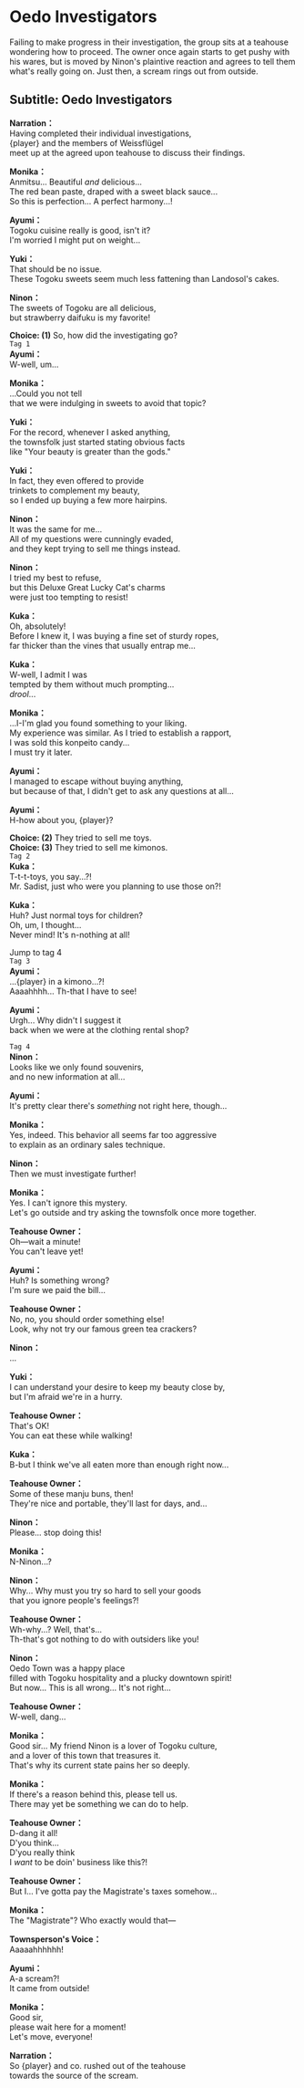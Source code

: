 # Oedo Investigators
Failing to make progress in their investigation, the group sits at a teahouse wondering how to proceed. The owner once again starts to get pushy with his wares, but is moved by Ninon's plaintive reaction and agrees to tell them what's really going on. Just then, a scream rings out from outside.
  
## Subtitle: Oedo Investigators
  
**Narration：**  
Having completed their individual investigations,  
{player} and the members of Weissflügel  
meet up at the agreed upon teahouse to discuss their findings.  
  
**Monika：**  
Anmitsu... Beautiful *and* delicious...  
The red bean paste, draped with a sweet black sauce...  
So this is perfection... A perfect harmony...!  
  
**Ayumi：**  
Togoku cuisine really is good, isn't it?  
I'm worried I might put on weight...  
  
**Yuki：**  
That should be no issue.  
These Togoku sweets seem much less fattening than Landosol's cakes.  
  
**Ninon：**  
The sweets of Togoku are all delicious,  
but strawberry daifuku is my favorite!  
  
**Choice: (1)**  So, how did the investigating go?  
`Tag 1`  
**Ayumi：**  
W-well, um...  
  
**Monika：**  
...Could you not tell  
that we were indulging in sweets to avoid that topic?  
  
**Yuki：**  
For the record, whenever I asked anything,  
the townsfolk just started stating obvious facts  
like \"Your beauty is greater than the gods.\"  
  
**Yuki：**  
In fact, they even offered to provide  
trinkets to complement my beauty,  
so I ended up buying a few more hairpins.  
  
**Ninon：**  
It was the same for me...  
All of my questions were cunningly evaded,  
and they kept trying to sell me things instead.  
  
**Ninon：**  
I tried my best to refuse,  
but this Deluxe Great Lucky Cat's charms  
were just too tempting to resist!  
  
**Kuka：**  
Oh, absolutely!  
Before I knew it, I was buying a fine set of sturdy ropes,  
far thicker than the vines that usually entrap me...  
  
**Kuka：**  
W-well, I admit I was  
tempted by them without much prompting...  
 *drool*...  
  
**Monika：**  
...I-I'm glad you found something to your liking.  
My experience was similar. As I tried to establish a rapport,  
I was sold this konpeito candy...  
 I must try it later.  
  
**Ayumi：**  
I managed to escape without buying anything,  
but because of that, I didn't get to ask any questions at all...  
  
**Ayumi：**  
H-how about you, {player}?  
  
**Choice: (2)**  They tried to sell me toys.  
**Choice: (3)**  They tried to sell me kimonos.  
`Tag 2`  
**Kuka：**  
T-t-t-toys, you say...?!  
Mr. Sadist, just who were you planning to use those on?!  
  
**Kuka：**  
Huh? Just normal toys for children?  
Oh, um, I thought...  
 Never mind! It's n-nothing at all!  
  
Jump to tag 4  
`Tag 3`  
**Ayumi：**  
...{player} in a kimono...?!  
Aaaahhhh... Th-that I have to see!  
  
**Ayumi：**  
Urgh... Why didn't I suggest it  
back when we were at the clothing rental shop?  
  
`Tag 4`  
**Ninon：**  
Looks like we only found souvenirs,  
and no new information at all...  
  
**Ayumi：**  
It's pretty clear there's *something* not right here, though...  
  
**Monika：**  
Yes, indeed. This behavior all seems far too aggressive  
to explain as an ordinary sales technique.  
  
**Ninon：**  
Then we must investigate further!  
  
**Monika：**  
Yes. I can't ignore this mystery.  
Let's go outside and try asking the townsfolk once more together.  
  
**Teahouse Owner：**  
Oh—wait a minute!  
You can't leave yet!  
  
**Ayumi：**  
Huh? Is something wrong?  
I'm sure we paid the bill...  
  
**Teahouse Owner：**  
No, no, you should order something else!  
Look, why not try our famous green tea crackers?  
  
**Ninon：**  
...  
  
**Yuki：**  
I can understand your desire to keep my beauty close by,  
but I'm afraid we're in a hurry.  
  
**Teahouse Owner：**  
That's OK!  
You can eat these while walking!  
  
**Kuka：**  
B-but I think we've all eaten more than enough right now...  
  
**Teahouse Owner：**  
Some of these manju buns, then!  
They're nice and portable, they'll last for days, and...  
  
**Ninon：**  
Please... stop doing this!  
  
**Monika：**  
N-Ninon...?  
  
**Ninon：**  
Why... Why must you try so hard to sell your goods  
that you ignore people's feelings?!  
  
**Teahouse Owner：**  
Wh-why...? Well, that's...  
Th-that's got nothing to do with outsiders like you!  
  
**Ninon：**  
Oedo Town was a happy place  
filled with Togoku hospitality and a plucky downtown spirit!  
But now... This is all wrong... It's not right...  
  
**Teahouse Owner：**  
W-well, dang...  
  
**Monika：**  
Good sir... My friend Ninon is a lover of Togoku culture,  
and a lover of this town that treasures it.  
That's why its current state pains her so deeply.  
  
**Monika：**  
If there's a reason behind this, please tell us.  
There may yet be something we can do to help.  
  
**Teahouse Owner：**  
D-dang it all!  
 D'you think...  
D'you really think  
 I *want* to be doin' business like this?!  
  
**Teahouse Owner：**  
But I... I've gotta pay the Magistrate's taxes somehow...  
  
**Monika：**  
The \"Magistrate\"? Who exactly would that—  
  
**Townsperson's Voice：**  
Aaaaahhhhhh!  
  
**Ayumi：**  
A-a scream?!  
It came from outside!  
  
**Monika：**  
Good sir,  
please wait here for a moment!  
Let's move, everyone!  
  
**Narration：**  
So {player} and co. rushed out of the teahouse  
towards the source of the scream.  
